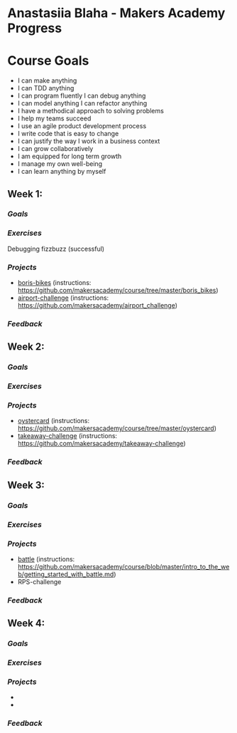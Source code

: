 # Anastasiia Blaha - Makers Academy Progress


# Course Goals
- I can make anything 
- I can TDD anything 
- I can program fluently I can debug anything 
- I can model anything I can refactor anything 
- I have a methodical approach to solving problems 
- I help my teams succeed 
- I use an agile product development process 
- I write code that is easy to change 
- I can justify the way I work in a business context 
- I can grow collaboratively 
- I am equipped for long term growth 
- I manage my own well-being 
- I can learn anything by myself


## **Week 1:**

### *Goals*

### *Exercises*
Debugging fizzbuzz (successful)

### *Projects*
- [boris-bikes](https://github.com/AnastasiiaBlaha/boris_bikes) (instructions: https://github.com/makersacademy/course/tree/master/boris_bikes)
- [airport-challenge](https://github.com/AnastasiiaBlaha/airport_challenge) (instructions: https://github.com/makersacademy/airport_challenge)

### **_Feedback_**


## **Week 2:**

### *Goals*

### *Exercises*

### *Projects*
- [oystercard](https://github.com/AnastasiiaBlaha/oystercard) (instructions: https://github.com/makersacademy/course/tree/master/oystercard)
- [takeaway-challenge](https://github.com/AnastasiiaBlaha/takeaway-challenge) (instructions: https://github.com/makersacademy/takeaway-challenge)
### **_Feedback_**


## **Week 3:**

### *Goals*

### *Exercises*

### *Projects*
- [battle](https://github.com/AnastasiiaBlaha/battle-challenge) (instructions: https://github.com/makersacademy/course/blob/master/intro_to_the_web/getting_started_with_battle.md)
- RPS-challenge

### **_Feedback_**

## **Week 4:**

### *Goals*

### *Exercises*

### *Projects*
- 
-

### **_Feedback_**



